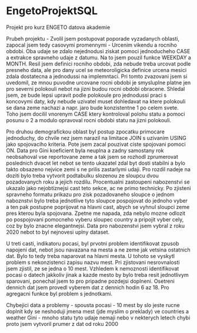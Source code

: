 # EngetoProjektSQL
Projekt pro kurz ENGETO datova akademie


Prubeh projektu - 
Zvolil jsem postupovat poporade vyzadanych oblasti, zapocal jsem tedy casovymi promennymi -  Urcenim vikendu a rocniho obdobi. Oba udaje se zdalo nejednodusi ziskat pomoci jednoducheho CASE a extrakce spravneho udaje z datumu. Na to jsem pouzil funkce WEEKDAY a MONTH. Resil jsem definici rocniho obdobi, zda nebude treba urcovat podle presneho data, ale pro dany ucel se meteoroligicka definice urcena mesici zdala dostatecna a jednodussi na implemntaci. Pri tomto zvazovani jsem si uvedomil, ze mnou puvodne urcovane rocni obdobi je smysluplne platne jen pro severni polokouli nebot na jizni budou rocni obdobi obracene. Shledal jsem, ze bude lepsi upravit podle polokoule pro jednodussi praci s koncovymi daty, kdy nebude uzivatel muset dohledavat na ktere polokouli se dana zeme nachazi a napr. jaro bude konzistentne 1 po celem svete. Toho jsem docilil vnorenym CASE ktery kontroloval polohu statu a pomoci posunu o 2 a modulo opravoval rocni obdobi statu na jizni polokouli.

Pro druhou demografickou oblast byl postup zpocatku primocare jednoduchy, do chvile nez jsem narazil na limitace JOIN s uzivanim USING jako spojovaciho kriteria. Pote jsem zacal pouzivat ciste spojovani pomoci ON. Data pro Gini koeficient byla neuplna a zadny samostany rok neobsahoval vse reportovane zeme a tak jsem se rozhodl zprumerovat poslednich dvacet let nebot se tento ukazatel zdal byt dosti stabilni a bylo takto obsazeno nejvice zemi s ne prilis zastarlymi udaji. Pro rozdil nadeje na doziti bylo treba vytvorit podtabulku slozenou ze sloupcu dvou pozadovanych roku a jejich rozdilu. Procentualni zastoupeni nabozenstvi se ukazalo jako nejobtiznejsi cast teto sekce, ac ne primo technicky. Po zjisteni spravneho formatu prikazu pro zisk pozadovaneho sloupce o jednom naboznstvi bylo treba jednotlive tyto sloupce pospojovat do jednoho vyber a ten pak postupne poprijovat na hlavni cast, abych se vyhnul sloupci zeme pres kterou byla spojovana. Zpetne me napada, zda nebylo mozne odlozit po pospojovani pomocneho vyberu sloupec country a pripojit vyber cely, coz by bylo znacne elegantnejsi. Data pro nabozenstvi jsem vybral z roku 2020 nebot to byl nejnovesi uplny dataset.

U treti casti, indikatoru pocasi, byl prvotni problem identifikovat zpusob napojeni dat, nebot jsou navazana na mesta a ne zeme jak vetsina ostatnich dat. Bylo to tedy treba naparovat na hlavni mesta. U tohoto se vyskytl problem s nekonzistenci zapisu nazvu mest. Pri zjistovani nesrovnalosti jsem zjistil, ze se jedna o 10 mest. Vzhledem k nemoznosti identifikovat pocasi o datech jakkoliv jinak a kazde mesto by bylo treba resit jednotlivym sparovani, ponechal jsem to pro pripadne pozdejsi doplneni. Osetreni dennich dat jsem provedl vyberem dat z dennich hodin 6 az 18. Pro agregacni funkce byl problem s jednotkami. 


Chybejici data a problemy -
spousta pocasi - 10 mest by slo jeste rucne doplnit kdy se neshoduji jmena mest (jde myslim o preklady) ve countries a weather
Gini - mnoho statu tyto udaje nemaji nebo v nekterych letech chybi proto jsem vytvoril prumer z dat od roku 2000 
